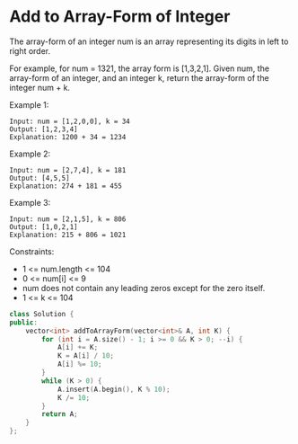 # Add to Array-Form of Integer

The array-form of an integer num is an array representing its digits in left to right order.

For example, for num = 1321, the array form is [1,3,2,1].
Given num, the array-form of an integer, and an integer k, return the array-form of the integer num + k.

 

Example 1:
```
Input: num = [1,2,0,0], k = 34
Output: [1,2,3,4]
Explanation: 1200 + 34 = 1234
```
Example 2:
```
Input: num = [2,7,4], k = 181
Output: [4,5,5]
Explanation: 274 + 181 = 455
```
Example 3:
```
Input: num = [2,1,5], k = 806
Output: [1,0,2,1]
Explanation: 215 + 806 = 1021
``` 

Constraints:

- 1 <= num.length <= 104
- 0 <= num[i] <= 9
- num does not contain any leading zeros except for the zero itself.
- 1 <= k <= 104

```cpp
class Solution {
public:
    vector<int> addToArrayForm(vector<int>& A, int K) {
        for (int i = A.size() - 1; i >= 0 && K > 0; --i) {
            A[i] += K;
            K = A[i] / 10;
            A[i] %= 10;
        }
        while (K > 0) {
            A.insert(A.begin(), K % 10);
            K /= 10;
        }
        return A;
    }
};
```

